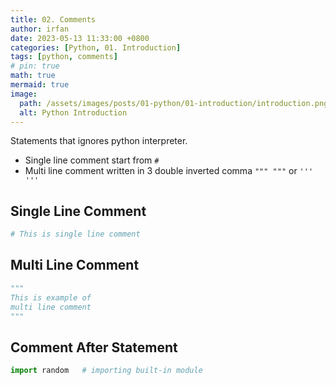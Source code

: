 ```yaml
---
title: 02. Comments
author: irfan
date: 2023-05-13 11:33:00 +0800
categories: [Python, 01. Introduction]
tags: [python, comments]
# pin: true
math: true
mermaid: true
image:
  path: /assets/images/posts/01-python/01-introduction/introduction.png
  alt: Python Introduction
---
```


Statements that ignores python interpreter.

- Single line comment start from `#`
- Multi line comment written in 3 double inverted comma `""" """` or `''' '''`

## Single Line Comment

```py
# This is single line comment
```

## Multi Line Comment

```py
"""
This is example of
multi line comment
"""
```

## Comment After Statement

```py
import random   # importing built-in module
```

